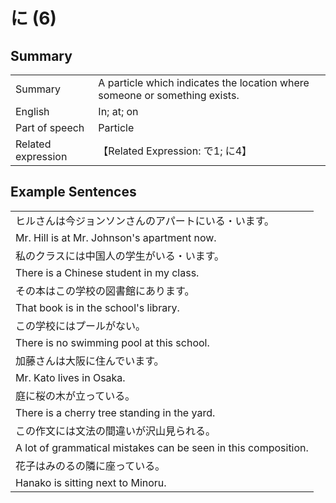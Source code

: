 # に (6)

## Summary

<table><tr>   <td>Summary</td>   <td>A particle which indicates the location where someone or something exists.</td></tr><tr>   <td>English</td>   <td>In; at; on</td></tr><tr>   <td>Part of speech</td>   <td>Particle</td></tr><tr>   <td>Related expression</td>   <td>【Related Expression: で1; に4】</td></tr></table>

## Example Sentences

<table><tr><td>ヒルさんは今ジョンソンさんのアパートにいる・います。</td></tr><tr><td>Mr. Hill is at Mr. Johnson's apartment now.</td></tr><tr><td>私のクラスには中国人の学生がいる・います。</td></tr><tr><td>There is a Chinese student in my class.</td></tr><tr><td>その本はこの学校の図書館にあります。</td></tr><tr><td>That book is in the school's library.</td></tr><tr><td>この学校にはプールがない。</td></tr><tr><td>There is no swimming pool at this school.</td></tr><tr><td>加藤さんは大阪に住んでいます。</td></tr><tr><td>Mr. Kato lives in Osaka.</td></tr><tr><td>庭に桜の木が立っている。</td></tr><tr><td>There is a cherry tree standing in the yard.</td></tr><tr><td>この作文には文法の間違いが沢山見られる。</td></tr><tr><td>A lot of grammatical mistakes can be seen in this composition.</td></tr><tr><td>花子はみのるの隣に座っている。</td></tr><tr><td>Hanako is sitting next to Minoru.</td></tr></table>

